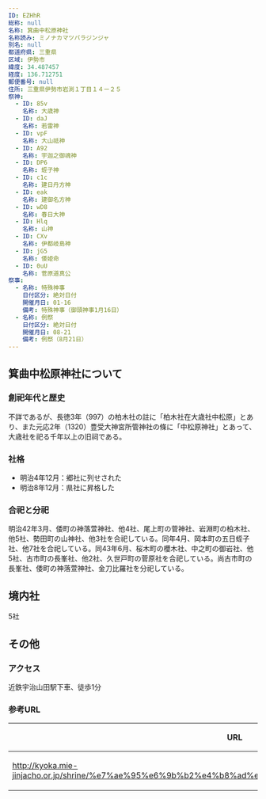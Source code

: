 ```yaml
---
ID: EZHhR
総称: null
名称: 箕曲中松原神社
名称読み: ミノナカマツバラジンジャ
別名: null
都道府県: 三重県
区域: 伊勢市
緯度: 34.487457
経度: 136.712751
郵便番号: null
住所: 三重県伊勢市岩渕１丁目１４ー２５
祭神:
  - ID: 85v
    名称: 大歳神
  - ID: daJ
    名称: 若雷神
  - ID: vpF
    名称: 大山祗神
  - ID: A92
    名称: 宇迦之御魂神
  - ID: DP6
    名称: 蛭子神
  - ID: c1c
    名称: 建日丹方神
  - ID: eak
    名称: 建御名方神
  - ID: wD8
    名称: 春日大神
  - ID: Hlq
    名称: 山神
  - ID: CXv
    名称: 伊都岐島神
  - ID: jG5
    名称: 倭姫命
  - ID: 0uU
    名称: 菅原道真公
祭事:
  - 名称: 特殊神事
    日付区分: 絶対日付
    開催月日: 01-16
    備考: 特殊神事（御頭神事1月16日）
  - 名称: 例祭
    日付区分: 絶対日付
    開催月日: 08-21
    備考: 例祭（8月21日）
---
```


## 箕曲中松原神社について

### 創祀年代と歴史

不詳であるが、長徳3年（997）の柏木社の註に「柏木社在大歳社中松原」とあり、また元応2年（1320）豊受大神宮所管神社の條に「中松原神社」とあって、大歳社を祀る千年以上の旧祠である。

### 社格

- 明治4年12月：郷社に列せされた
- 明治8年12月：県社に昇格した

### 合祀と分祀

明治42年3月、倭町の神落萱神社、他4社、尾上町の菅神社、岩淵町の柏木社、他5社、勢田町の山神社、他3社を合祀している。同年4月、岡本町の五日蛭子社、他7社を合祀している。同43年6月、桜木町の櫻木社、中之町の御岩社、他5社、古市町の長峯社、他2社、久世戸町の菅原社を合祀している。尚古市町の長峯社、倭町の神落萱神社、金刀比羅社を分祀している。

## 境内社

5社

## その他

### アクセス

近鉄宇治山田駅下車、徒歩1分

### 参考URL

| URL                                                                                                     | 説明   |
| ------------------------------------------------------------------------------------------------------- | ------ |
| http://kyoka.mie-jinjacho.or.jp/shrine/%e7%ae%95%e6%9b%b2%e4%b8%ad%e6%9d%be%e5%8e%9f%e7%a5%9e%e7%a4%be/ | 神社庁 |
